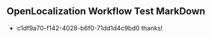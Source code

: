 ## OpenLocalization Workflow Test MarkDown
* c1df9a70-f142-4028-b6f0-71dd1d4c9bd0 thanks!

<!--HONumber=Jul16_HO3-->


